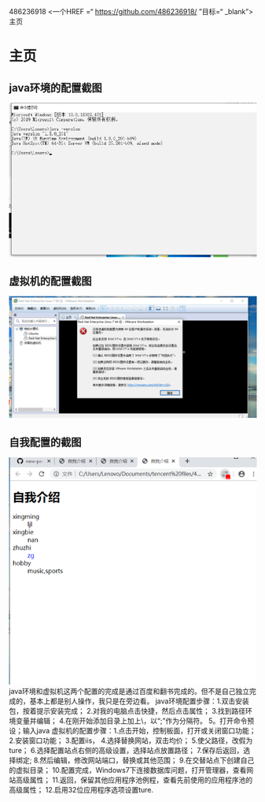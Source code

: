 486236918 <一个HREF =“ https://github.com/486236918/ ”目标=“ _blank”>主页</a>
# 主页
## java环境的配置截图
![image](https://github.com/486236918/new-people/blob/master/19638ljl/QQ%E5%9B%BE%E7%89%8720191126234237.png)
## 虚拟机的配置截图
![image](https://github.com/486236918/new-people/blob/master/19638ljl/QQ%E5%9B%BE%E7%89%8720191126220133.png)
## 自我配置的截图
![image](https://github.com/486236918/new-people/blob/master/19638ljl/QQ%E5%9B%BE%E7%89%8720191128194155.png)
java环境和虚拟机这两个配置的完成是通过百度和翻书完成的。但不是自己独立完成的，基本上都是别人操作，我只是在旁边看。
java环境配置步骤：1.双击安装包，按着提示安装完成；
                2.对我的电脑点击快捷，然后点击属性；
                3.找到路径环境变量并编辑； 
                4.在刚开始添加目录上加上\，以“;”作为分隔符。
                5。打开命令预设；输入java
虚拟机的配置步骤：1.点击开始，控制板面，打开或关闭窗口功能；
                2.安装窗口功能；
                3.配置iis，
                4.选择替换网站，双击均价；
                5.使父路径，改假为ture； 
                6.选择配置站点右侧的高级设置，选择站点放置路径； 
                7.保存后返回，选择绑定;
                8.然后编辑，修改网站端口，替换或其他范围；
                9.在交替站点下创建自己的虚拟目录； 
                10.配置完成，Windows7下连接数据库问题，打开管理器，查看网站高级属性；
                11.返回，保留其他应用程序池例程，查看先前使用的应用程序池的高级属性；
                12.启用32位应用程序选项设置ture.





